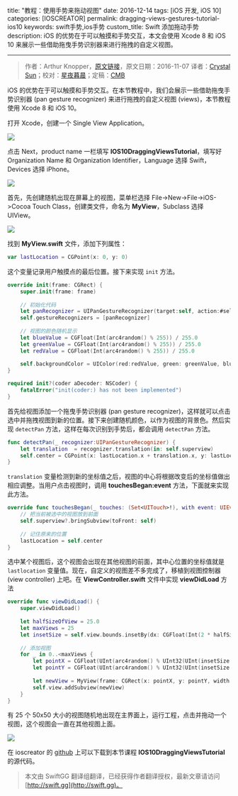 title: "教程：使用手势来拖动视图"
date: 2016-12-14
tags: [iOS 开发, iOS 10]
categories: [IOSCREATOR]
permalink: dragging-views-gestures-tutorial-ios10
keywords: swift手势,ios手势
custom_title: Swift 添加拖动手势
description: iOS 的优势在于可以触摸和手势交互，本文会使用 Xcode 8 和 iOS 10 来展示一些借助拖曳手势识别器来进行拖拽的自定义视图。

---
> 作者：Arthur Knopper，[原文链接](https://www.ioscreator.com/tutorials/dragging-views-gestures-tutorial-ios10)，原文日期：2016-11-07
> 译者：[Crystal Sun](http://www.jianshu.com/users/7a2d2cc38444/latest_articles)；校对：[星夜暮晨](http://www.jianshu.com/users/ef1058d2d851)；定稿：[CMB](https://github.com/chenmingbiao)
  







<!--此处开始正文-->

iOS 的优势在于可以触摸和手势交互。在本节教程中，我们会展示一些借助拖曳手势识别器 (pan gesture recognizer) 来进行拖拽的自定义视图 (views)，本节教程使用 Xcode 8 和 iOS 10。

<!--more-->

打开 Xcode，创建一个 Single View Application。

![](https://static1.squarespace.com/static/52428a0ae4b0c4a5c2a2cede/t/5818680a2e69cfd82f6eb336/1477994519169/?format=750w)

点击 Next，product name 一栏填写 **IOS10DraggingViewsTutorial**，填写好 Organization Name 和 Organization Identifier，Language 选择 Swift，Devices 选择 iPhone。

![](https://static1.squarespace.com/static/52428a0ae4b0c4a5c2a2cede/t/581868402e69cfd82f6eb457/1477994569950/?format=750w)

首先，先创建随机出现在屏幕上的视图，菜单栏选择 File->New->File->iOS->Cocoa Touch Class，创建类文件，命名为 **MyView**，Subclass 选择 UIView。

![](https://static1.squarespace.com/static/52428a0ae4b0c4a5c2a2cede/t/581868752e69cfd82f6eb55a/1477994622410/?format=750w)

找到 **MyView.swift** 文件，添加下列属性：

```swift
var lastLocation = CGPoint(x: 0, y: 0)
```

这个变量记录用户触摸点的最后位置。接下来实现 `init` 方法。

```swift
override init(frame: CGRect) {
    super.init(frame: frame)
        
    // 初始化代码
    let panRecognizer = UIPanGestureRecognizer(target:self, action:#selector(MyView.detectPan(_:)))
    self.gestureRecognizers = [panRecognizer]
        
    // 视图的颜色随机显示
    let blueValue = CGFloat(Int(arc4random() % 255)) / 255.0
    let greenValue = CGFloat(Int(arc4random() % 255)) / 255.0
    let redValue = CGFloat(Int(arc4random() % 255)) / 255.0
        
    self.backgroundColor = UIColor(red:redValue, green: greenValue, blue: blueValue, alpha: 1.0)
}

required init?(coder aDecoder: NSCoder) {
    fatalError("init(coder:) has not been implemented")
}
```

首先给视图添加一个拖曳手势识别器 (pan gesture recognizer)，这样就可以点击选中并拖拽视图到新的位置。接下来创建随机颜色，以作为视图的背景色。然后实现 `detectPan` 方法，这样在每次识别到手势后，都会调用 `detectPan` 方法。

```swift
func detectPan(_ recognizer:UIPanGestureRecognizer) {
    let translation  = recognizer.translation(in: self.superview)
    self.center = CGPoint(x: lastLocation.x + translation.x, y: lastLocation.y + translation.y)
}
```

`translation` 变量检测到新的坐标值之后，视图的中心将根据改变后的坐标值做出相应调整。当用户点击视图时，调用 **touchesBegan:event** 方法，下面就来实现此方法。

```swift
override func touchesBegan(_ touches: (Set<UITouch>!), with event: UIEvent!) {
    // 把当前被选中的视图放到前面
    self.superview?.bringSubview(toFront: self)
      
    // 记住原来的位置
    lastLocation = self.center
}
```

选中某个视图后，这个视图会出现在其他视图的前面，其中心位置的坐标值就是` lastlocation` 变量值。现在，自定义的视图差不多完成了，移植到视图控制器 (view controller) 上吧。在 **ViewController.swift** 文件中实现 **viewDidLoad** 方法

```swift
override func viewDidLoad() {
    super.viewDidLoad()
        
    let halfSizeOfView = 25.0
    let maxViews = 25
    let insetSize = self.view.bounds.insetBy(dx: CGFloat(Int(2 * halfSizeOfView)), dy: CGFloat(Int(2 * halfSizeOfView))).size
        
    // 添加视图
    for _ in 0..<maxViews {
        let pointX = CGFloat(UInt(arc4random() % UInt32(UInt(insetSize.width))))
        let pointY = CGFloat(UInt(arc4random() % UInt32(UInt(insetSize.height))))
            
        let newView = MyView(frame: CGRect(x: pointX, y: pointY, width: 50, height: 50))
        self.view.addSubview(newView)
    }
}
```

有 25 个 50x50 大小的视图随机地出现在主界面上，运行工程，点击并拖动一个视图，这个视图会一直在其他视图上面。

![](https://static1.squarespace.com/static/52428a0ae4b0c4a5c2a2cede/t/581a6663197aea1a94d7f277/1478125165551/?format=500w)

在 ioscreator 的 [github](https://github.com/ioscreator/ioscreator) 上可以下载到本节课程 **IOS10DraggingViewsTutorial** 的源代码。
> 本文由 SwiftGG 翻译组翻译，已经获得作者翻译授权，最新文章请访问 [http://swift.gg](http://swift.gg)。